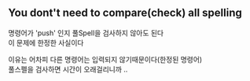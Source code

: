 ## You dont't need to compare(check) all spelling

명령어가 'push' 인지 풀Spell을 검사하지 않아도 된다  
이 문제에 한정한 사실이다  

이유는 어차피 다른 명령어는 입력되지 않기때문이다(한정된 명령어)  
풀스펠을 검사하면 시간이 오래걸리니까 ..  
